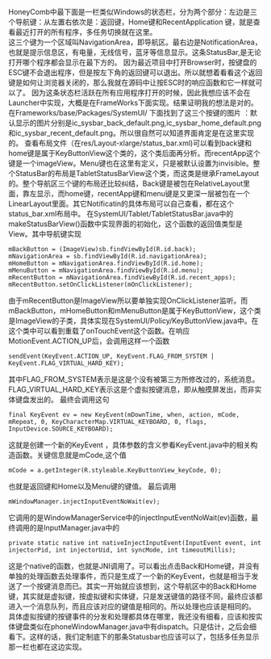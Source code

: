 HoneyComb中最下面是一栏类似Windows的状态栏，分为两个部分：左边是三个导航键：从左置右依次是：返回键，Home键和RecentApplication 键，就是查看最近打开的所有程序，多任务切换就在这里。  
这三个键为一个区域叫NavigationArea，即导航区。最右边是NotificationArea，也就是提示信息区，有电量，无线信号，蓝牙等信息显示。这条StatusBar,是无论打开哪个程序都会显示在最下方的。
因为最近项目中打开Browser时，按键盘的ESC键不会退出程序，但是按左下角的返回键可以退出。所以就想着看看这个返回键是如何让浏览器关闭的，那么我就在源码中让按ESC时的响应函数和它一样就可以了。
因为这条状态栏活跃在所有应用程序打开的时候，因此我想应该不会在Launcher中实现，大概是在FrameWorks下面实现。结果证明我的想法是对的。在Frameworks/base/Packages/SystemUI/ 下面找到了这三个按键的图片 ：默认显示的图片分别是ic_sysbar_back_default.png,ic_sysbar_home_default.png和ic_sysbar_recent_default.png。所以很自然可以知道界面肯定是在这里实现的。
查看布局文件（在res/Layout-xlarge/status_bar.xml)可以看到back键和home键是属于KeyButtonView这个类的，这个类后面再分析。而recentApp这个键是一个imageView。Menu键也在这里有定义，只是被默认设置为invisible。整个StatusBar的布局是TabletStatusBarView这个类，而这类是继承FrameLayout的。整个导航区三个键的布局还比较纠结，Back键是被包在RelativeLayout里面，靠左显示，而home键，recentApp键和menu键是又更深一层被包在一个LinearLayout里面。其它Notificatin的具体布局可以自己查看，都在这个status_bar.xml布局中。
在SystemUI/Tablet/TabletStatusBar.java中的 makeStatusBarView()函数中实现界面的初始化，这个函数的返回值类型是View。其中导航键实现
```  
mBackButton = (ImageView)sb.findViewById(R.id.back);
mNavigationArea = sb.findViewById(R.id.navigationArea);
mHomeButton = mNavigationArea.findViewById(R.id.home);
mMenuButton = mNavigationArea.findViewById(R.id.menu);
mRecentButton = mNavigationArea.findViewById(R.id.recent_apps);
mRecentButton.setOnClickListener(mOnClickListener);
```
由于mRecentButton是ImageView所以要单独实现OnClickListener监听。而mBackButton，mHomeButton和mMenuButton是属于KeyButtonView，这个类是ImageView的子类，具体实现在SystemUI/Policy/KeyButtonView.java中。在这个类中可以看到重载了onTouchEvent这个函数。在响应MotionEvent.ACTION_UP后，会调用这样一个函数
```  
sendEvent(KeyEvent.ACTION_UP, KeyEvent.FLAG_FROM_SYSTEM | KeyEvent.FLAG_VIRTUAL_HARD_KEY);
```
其中FLAG_FROM_SYSTEM表示是这是个没有被第三方所修改过的，系统消息。FLAG_VIRTUAL_HARD_KEY表示这是个虚拟按键消息，即从触摸屏发出，而非实体键盘发出的。
最终会调用这句
```  
final KeyEvent ev = new KeyEvent(mDownTime, when, action, mCode, mRepeat, 0, KeyCharacterMap.VIRTUAL_KEYBOARD, 0, flags, InputDevice.SOURCE_KEYBOARD);
```
这就是创建一个新的KeyEvent ，具体参数的含义参看KeyEvent.java中的相关构造函数。关键信息就是mCode,这个值
```  
mCode = a.getInteger(R.styleable.KeyButtonView_keyCode, 0);
```
也就是返回键和Home以及Menu键的键值。
最后调用
```  
mWindowManager.injectInputEventNoWait(ev);
```
它调用的是WindowManagerService中的injectInputEventNoWait(ev)函数，最终调用的是InputManager.java中的
```  
private static native int nativeInjectInputEvent(InputEvent event, int injectorPid, int injectorUid, int syncMode, int timeoutMillis);
```
这是个native的函数，也就是JNI调用了。可以看出点击Back和Home键，并没有单独的处理函数去处理事件，而只是生成了一个新的KeyEvent，也就是相当于发送了一个按键消息而已。其实一开始就应该想到，这个导航区中的Back和Home键，其实就是虚拟键，按虚拟键和实体键，只是发送键值的路径不同，最终应该都进入一个消息队列，而且应该对应的键值是相同的。所以处理也应该是相同的。
具体虚拟按键的按键事件的分发和处理都具体在哪里，我还没有细看，应该和按实体键盘类似在phoneWindowManager.java中有dispatch。只是估计，之后会细看下。这样的话，我们定制底下的那条Statusbar也应该可以了，包括多任务显示那一栏也都在这边实现。